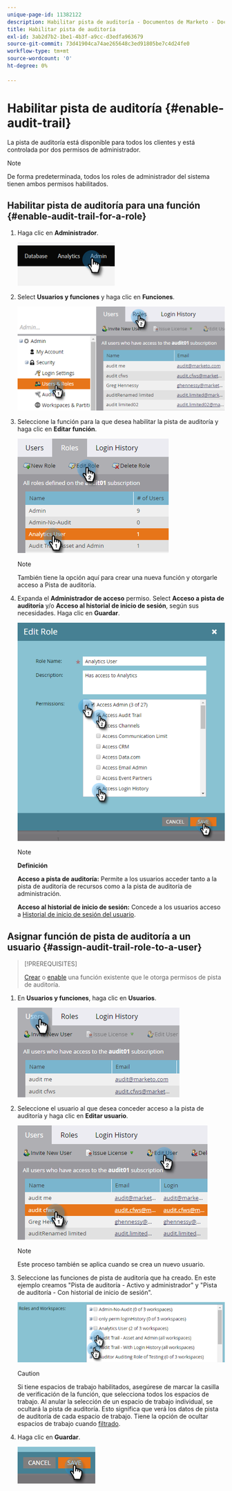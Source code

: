 ```yaml
---
unique-page-id: 11382122
description: Habilitar pista de auditoría - Documentos de Marketo - Documentación del producto
title: Habilitar pista de auditoría
exl-id: 3ab2d7b2-1be1-4b3f-a9cc-d3edfa963679
source-git-commit: 73d41904ca74ae265648c3ed91805be7c4d24fe0
workflow-type: tm+mt
source-wordcount: '0'
ht-degree: 0%

---
```


# Habilitar pista de auditoría {#enable-audit-trail}

La pista de auditoría está disponible para todos los clientes y está controlada por dos permisos de administrador.

>[!NOTE]
>
>De forma predeterminada, todos los roles de administrador del sistema tienen ambos permisos habilitados.

## Habilitar pista de auditoría para una función {#enable-audit-trail-for-a-role}

1. Haga clic en **Administrador**.

   ![](assets/enable-audit-trail-1.png)

1. Select **Usuarios y funciones** y haga clic en **Funciones**.

   ![](assets/enable-audit-trail-2.png)

1. Seleccione la función para la que desea habilitar la pista de auditoría y haga clic en **Editar función**.

   ![](assets/enable-audit-trail-3.png)

   >[!NOTE]
   >
   >También tiene la opción aquí para crear una nueva función y otorgarle acceso a Pista de auditoría.

1. Expanda el **Administrador de acceso** permiso. Select **Acceso a pista de auditoría** y/o **Acceso al historial de inicio de sesión**, según sus necesidades. Haga clic en **Guardar**.

   ![](assets/enable-audit-trail-4.png)

   >[!NOTE]
   >
   >**Definición**
   >
   >**Acceso a pista de auditoría:** Permite a los usuarios acceder tanto a la pista de auditoría de recursos como a la pista de auditoría de administración.
   >
   >**Acceso al historial de inicio de sesión:** Concede a los usuarios acceso a [Historial de inicio de sesión del usuario](/help/marketo/product-docs/administration/audit-trail/user-login-history.md).

## Asignar función de pista de auditoría a un usuario {#assign-audit-trail-role-to-a-user}

>[!PREREQUISITES]
>
>[Crear](/help/marketo/product-docs/administration/users-and-roles/create-delete-edit-and-change-a-user-role.md#create-a-role) o [enable](#enable-audit-trail) una función existente que le otorga permisos de pista de auditoría.

1. En **Usuarios y funciones**, haga clic en **Usuarios**.

   ![](assets/enable-audit-trail-5.png)

1. Seleccione el usuario al que desea conceder acceso a la pista de auditoría y haga clic en **Editar usuario**.

   ![](assets/enable-audit-trail-6.png)

   >[!NOTE]
   >
   >Este proceso también se aplica cuando se crea un nuevo usuario.

1. Seleccione las funciones de pista de auditoría que ha creado. En este ejemplo creamos &quot;Pista de auditoría - Activo y administrador&quot; y &quot;Pista de auditoría - Con historial de inicio de sesión&quot;.

   ![](assets/enable-audit-trail-7.png)

   >[!CAUTION]
   >
   >Si tiene espacios de trabajo habilitados, asegúrese de marcar la casilla de verificación de la función, que selecciona todos los espacios de trabajo. Al anular la selección de un espacio de trabajo individual, se ocultará la pista de auditoría. Esto significa que verá los datos de pista de auditoría de cada espacio de trabajo. Tiene la opción de ocultar espacios de trabajo cuando [filtrado](/help/marketo/product-docs/administration/audit-trail/filtering-in-audit-trail.md).

1. Haga clic en **Guardar**.

   ![](assets/enable-audit-trail-8.png)
